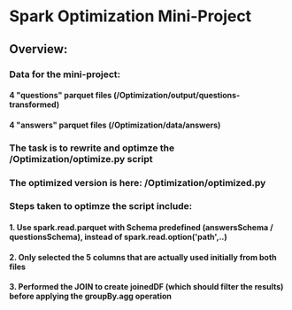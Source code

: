 # Spark Optimization Mini-Project

## **Overview**:
### Data for the mini-project: 
#### 4 "questions" parquet files (/Optimization/output/questions-transformed)
#### 4 "answers" parquet files (/Optimization/data/answers)
### The task is to rewrite and optimze the /Optimization/**optimize.py** script
### The optimized version is here: /Optimization/**optimized.py**
### Steps taken to optimze the script include:
#### 1. Use spark.read.parquet with Schema predefined (answersSchema / questionsSchema), instead of spark.read.option('path',..)
#### 2. Only selected the 5 columns that are actually used initially from both files
#### 3. Performed the JOIN to create joinedDF (which should filter the results) before applying the groupBy.agg operation






